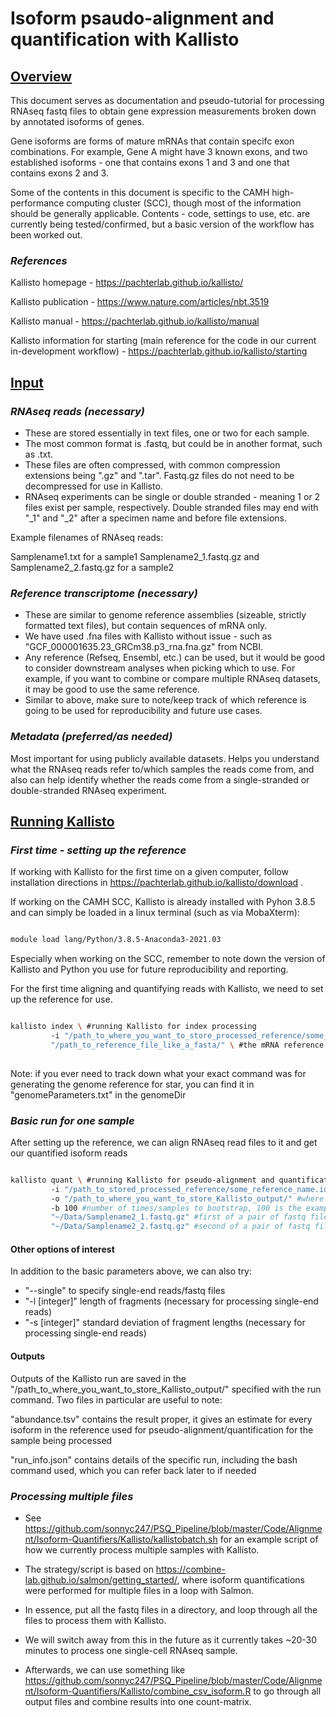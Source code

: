 # Isoform psaudo-alignment and quantification with Kallisto

## <ins> Overview </ins>

This document serves as documentation and pseudo-tutorial for processing RNAseq fastq files to obtain gene expression measurements broken down by annotated isoforms of genes. 

Gene isoforms are forms of mature mRNAs that contain specifc exon combinations. For example, Gene A might have 3 known exons, and two established isoforms - one that contains exons 1 and 3 and one that contains exons 2 and 3. 

Some of the contents in this document is specific to the CAMH high-performance computing cluster (SCC), though most of the information should be generally applicable. Contents - code, settings to use, etc. are currently being tested/confirmed, but a basic version of the workflow has been worked out.

### *References*

Kallisto homepage - https://pachterlab.github.io/kallisto/

Kallisto publication - https://www.nature.com/articles/nbt.3519

Kallisto manual - https://pachterlab.github.io/kallisto/manual

Kallisto information for starting (main reference for the code in our current in-development workflow) - https://pachterlab.github.io/kallisto/starting

## <ins> Input </ins>

### *RNAseq reads (necessary)*

* These are stored essentially in text files, one or two for each sample. 
* The most common format is .fastq, but could be in another format, such as .txt. 
* These files are often compressed, with common compression extensions being ".gz" and ".tar". Fastq.gz files do not need to be decompressed for use in Kallisto. 
* RNAseq experiments can be single or double stranded - meaning 1 or 2 files exist per sample, respectively. Double stranded files may end with "_1" and "_2" after a specimen name and before file extensions. 

Example filenames of RNAseq reads:

Samplename1.txt for a sample1
Samplename2_1.fastq.gz and Samplename2_2.fastq.gz for a sample2

### *Reference transcriptome (necessary)*

* These are similar to genome reference assemblies (sizeable, strictly formatted text files), but contain sequences of mRNA only.
* We have used .fna files with Kallisto without issue - such as "GCF_000001635.23_GRCm38.p3_rna.fna.gz" from NCBI.
* Any reference (Refseq, Ensembl, etc.) can be used, but it would be good to consider downstream analyses when picking which to use. For example, if you want to combine or compare multiple RNAseq datasets, it may be good to use the same reference.
* Similar to above, make sure to note/keep track of which reference is going to be used for reproducibility and future use cases.

### *Metadata (preferred/as needed)*

Most important for using publicly available datasets. Helps you understand what the RNAseq reads refer to/which samples the reads come from, and also can help identify whether the reads come from a single-stranded or double-stranded RNAseq experiment.

## <ins> Running Kallisto </ins>

### *First time - setting up the reference*

If working with Kallisto for the first time on a given computer, follow installation directions in https://pachterlab.github.io/kallisto/download .

If working on the CAMH SCC, Kallisto is already installed with Pyhon 3.8.5 and can simply be loaded in a linux terminal (such as via MobaXterm):

```bash {cmd}

module load lang/Python/3.8.5-Anaconda3-2021.03

```

Especially when working on the SCC, remember to note down the version of Kallisto and Python you use for future reproducibility and reporting.

For the first time aligning and quantifying reads with Kallisto, we need to set up the reference for use.

```bash {cmd}

kallisto index \ #running Kallisto for index processing
         -i "/path_to_where_you_want_to_store_processed_reference/some_reference_name.idx" \ #where we want to store the processed reference as an "idx" file [1]
         "/path_to_reference_file_like_a_fasta/" \ #the mRNA reference file
  
```

Note: if you ever need to track down what your exact command was for generating the genome reference for star, you can find it in "genomeParameters.txt" in the genomeDir

### *Basic run for one sample*

After setting up the reference, we can align RNAseq read files to it and get our quantified isoform reads

```bash {cmd}

kallisto quant \ #running Kallisto for pseudo-alignment and quantification
         -i "/path_to_stored_processed_reference/some_reference_name.idx" #same index path/file as above [1]
         -o "/path_to_where_you_want_to_store_Kallisto_output/" #where we want to store the output of Kallisto
         -b 100 #number of times/samples to bootstrap, 100 is the example used in the "getting started" page of the Kallisto website
         "~/Data/Samplename2_1.fastq.gz" #first of a pair of fastq files for a sample
         "~/Data/Samplename2_2.fastq.gz" #second of a pair of fastq files for a sample

```

#### Other options of interest

In addition to the basic parameters above, we can also try:

* "--single" to specify single-end reads/fastq files
* "-l [integer]" length of fragments (necessary for processing single-end reads) 
* "-s [integer]" standard deviation of fragment lengths (necessary for processing single-end reads)

#### Outputs

Outputs of the Kallisto run are saved in the "/path_to_where_you_want_to_store_Kallisto_output/" specified with the run command. Two files in particular are useful to note:

"abundance.tsv" contains the result proper, it gives an estimate for every isoform in the reference used for pseudo-alignment/quantification for the sample being processed

"run_info.json" contains details of the specific run, including the bash command used, which you can refer back later to if needed

### *Processing multiple files*

* See https://github.com/sonnyc247/PSQ_Pipeline/blob/master/Code/Alignment/Isoform-Quantifiers/Kallisto/kallistobatch.sh for an example script of how we currently process multiple samples with Kallisto.
* The strategy/script is based on https://combine-lab.github.io/salmon/getting_started/, where isoform quantifications were performed for multiple files in a loop with Salmon. 
* In essence, put all the fastq files in a directory, and loop through all the files to process them with Kallisto.
* We will switch away from this in the future as it currently takes ~20-30 minutes to process one single-cell RNAseq sample.
 
* Afterwards, we can use something like https://github.com/sonnyc247/PSQ_Pipeline/blob/master/Code/Alignment/Isoform-Quantifiers/Kallisto/combine_csv_isoform.R to go through all output files and combine results into one count-matrix.
